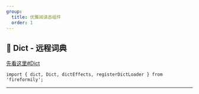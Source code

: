 ```yaml
---
group:
  title: 优雅阅读态组件
  order: 1
---
```


## 📕 Dict - 远程词典

[先看这里#Dict](/pro/dict)

```tsx | pure
import { dict, Dict, dictEffects, registerDictLoader } from 'fireformily';
```

<hr />

<code title="远程词典的多种形态" src="./demos/DictDemo.tsx"></code>

<API path="./index.tsx" ></API>
